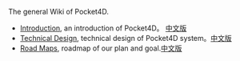 The general Wiki of Pocket4D.

* [Introduction](introduction.md), an introduction of Pocket4D。 [中文版](introduction_cn.md)
* [Technical Design](technical-design.md), technical design of Pocket4D system。[中文版](technical-design_cn.md)
* [Road Maps](roadmaps.md), roadmap of our plan and goal.[中文版](roadmaps_cn.md)


